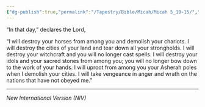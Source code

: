 ```yaml
---
{"dg-publish":true,"permalink":"/Tapestry/Bible/Micah/Micah 5_10-15/","title":"Micah 5:10-15","hide":true,"tags":["bible-verse","bible-verse"],"dgHomeLink":true,"dgShowLocalGraph":true,"dgEnableSearch":true}
---
```



“In that day,” declares the Lord,

“I will destroy your horses from among you and demolish your chariots. 
 I will destroy the cities of your land and tear down all your strongholds.
 I will destroy your witchcraft and you will no longer cast spells.
 I will destroy your idols and your sacred stones from among you; you will no longer bow down to the work of your hands.
 I will uproot from among you your Asherah poles when I demolish your cities.
 I will take vengeance in anger and wrath on the nations that have not obeyed me.”

---
*New International Version (NIV)*